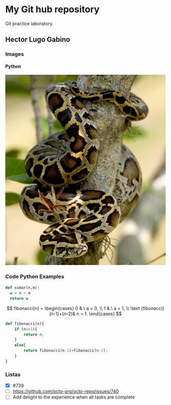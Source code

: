 # My Git hub repository

Git practice laboratory.

## Hector Lugo Gabino

### Images
#### Python
![python](https://raw.githubusercontent.com/Hector-lg/git-lab/main/Burmesepythoncropped.jpg)

### Code Python Examples
```python
def sumar(n,m):
  w = n + m
  return w
```
$$
fibonacci(n) = 
\begin{cases} 
0 & \ a = 0, \\
1 & \ a = 1, \\  
\text {fibonacci} (n-1)+(n-2)&  n > 1. 
\end{cases}
$$
```python
def fibonacci(n){
    if (n<=1){
        return n;
    }
    else{
        return fibonacci(n-1)+fibonacci(n-2);
    }
}
```


### Listas 
- [x] #739
- [ ] https://github.com/octo-org/octo-repo/issues/740
- [ ] Add delight to the experience when all tasks are complete
